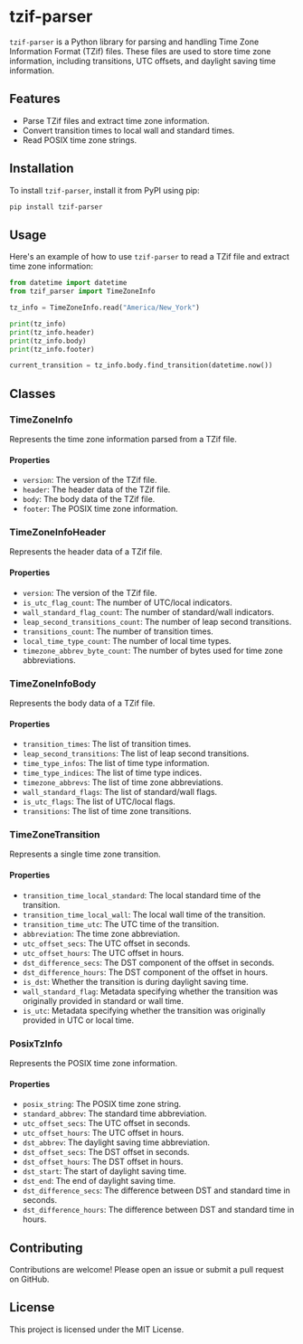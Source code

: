 # tzif-parser

`tzif-parser` is a Python library for parsing and handling Time Zone Information Format (TZif) files. These files are used to store time zone information, including transitions, UTC offsets, and daylight saving time information.

## Features

- Parse TZif files and extract time zone information.
- Convert transition times to local wall and standard times.
- Read POSIX time zone strings.

## Installation

To install `tzif-parser`, install it from PyPI using pip:

```sh
pip install tzif-parser
```

## Usage

Here's an example of how to use `tzif-parser` to read a TZif file and extract time zone information:

```python
from datetime import datetime
from tzif_parser import TimeZoneInfo

tz_info = TimeZoneInfo.read("America/New_York")

print(tz_info)
print(tz_info.header)
print(tz_info.body)
print(tz_info.footer)

current_transition = tz_info.body.find_transition(datetime.now())
```

## Classes

### TimeZoneInfo

Represents the time zone information parsed from a TZif file.

#### Properties

- `version`: The version of the TZif file.
- `header`: The header data of the TZif file.
- `body`: The body data of the TZif file.
- `footer`: The POSIX time zone information.

### TimeZoneInfoHeader

Represents the header data of a TZif file.

#### Properties

- `version`: The version of the TZif file.
- `is_utc_flag_count`: The number of UTC/local indicators.
- `wall_standard_flag_count`: The number of standard/wall indicators.
- `leap_second_transitions_count`: The number of leap second transitions.
- `transitions_count`: The number of transition times.
- `local_time_type_count`: The number of local time types.
- `timezone_abbrev_byte_count`: The number of bytes used for time zone abbreviations.

### TimeZoneInfoBody

Represents the body data of a TZif file.

#### Properties

- `transition_times`: The list of transition times.
- `leap_second_transitions`: The list of leap second transitions.
- `time_type_infos`: The list of time type information.
- `time_type_indices`: The list of time type indices.
- `timezone_abbrevs`: The list of time zone abbreviations.
- `wall_standard_flags`: The list of standard/wall flags.
- `is_utc_flags`: The list of UTC/local flags.
- `transitions`: The list of time zone transitions.

### TimeZoneTransition

Represents a single time zone transition.

#### Properties

- `transition_time_local_standard`: The local standard time of the transition.
- `transition_time_local_wall`: The local wall time of the transition.
- `transition_time_utc`: The UTC time of the transition.
- `abbreviation`: The time zone abbreviation.
- `utc_offset_secs`: The UTC offset in seconds.
- `utc_offset_hours`: The UTC offset in hours.
- `dst_difference_secs`: The DST component of the offset in seconds.
- `dst_difference_hours`: The DST component of the offset in hours.
- `is_dst`: Whether the transition is during daylight saving time.
- `wall_standard_flag`: Metadata specifying whether the transition was originally provided in standard or wall time.
- `is_utc`: Metadata specifying whether the transition was originally provided in UTC or local time.

### PosixTzInfo

Represents the POSIX time zone information.

#### Properties

- `posix_string`: The POSIX time zone string.
- `standard_abbrev`: The standard time abbreviation.
- `utc_offset_secs`: The UTC offset in seconds.
- `utc_offset_hours`: The UTC offset in hours.
- `dst_abbrev`: The daylight saving time abbreviation.
- `dst_offset_secs`: The DST offset in seconds.
- `dst_offset_hours`: The DST offset in hours.
- `dst_start`: The start of daylight saving time.
- `dst_end`: The end of daylight saving time.
- `dst_difference_secs`: The difference between DST and standard time in seconds.
- `dst_difference_hours`: The difference between DST and standard time in hours.

## Contributing

Contributions are welcome! Please open an issue or submit a pull request on GitHub.

## License

This project is licensed under the MIT License.
